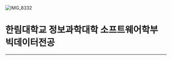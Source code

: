 ![IMG_8332](https://user-images.githubusercontent.com/67302252/171318797-b1b7b873-38f2-40bf-9c09-9d6909ec6522.JPG)
# 한림대학교 정보과학대학 소프트웨어학부 빅데이터전공
---
